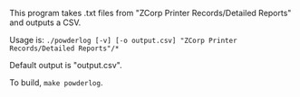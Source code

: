 This program takes .txt files from "ZCorp Printer Records/Detailed Reports" and outputs a CSV.

Usage is:
`./powderlog [-v] [-o output.csv] "ZCorp Printer Records/Detailed Reports"/*`

Default output is "output.csv".

To build, `make powderlog`.
